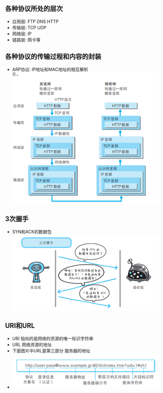 ## 各种协议所处的层次
+ 应用层:  FTP DNS HTTP 
+ 传输层:  TCP UDP
+ 网络层:    IP
+ 链路层:  网卡等


## 各种协议的传输过程和内容的封装
+ ARP协议: IP地址和MAC地址的相互解析
![](2022-03-15-09-24-28.png)

## 3次握手
+ SYN和ACK的数据包
![](2022-03-15-09-26-09.png)

## URI和URL
+ URI 指向的是网络的资源的唯一标识字符串
+ URL 网络资源的地址
+ 下面图片中URL是第三部分 服务器的地址
+ ![](2022-03-15-09-29-27.png)